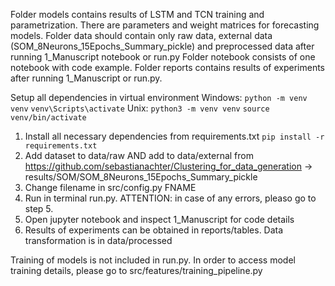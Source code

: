 Folder models contains results of LSTM and TCN training and parametrization. There are parameters and weight matrices for forecasting models.
Folder data should contain only raw data, external data (SOM_8Neurons_15Epochs_Summary_pickle) and preprocessed data after running  1_Manuscript notebook or run.py
Folder notebook consists of one notebook with code example.
Folder reports contains results of experiments after running 1_Manuscript or run.py.

Setup all dependencies in virtual environment
Windows:
`python -m venv venv`
`venv\Scripts\activate`
Unix: 
`python3 -m venv venv`
`source venv/bin/activate`

1. Install all necessary dependencies from requirements.txt `pip install -r requirements.txt`
2. Add dataset to data/raw AND add to data/external from https://github.com/sebastianachter/Clustering_for_data_generation -> results/SOM/SOM_8Neurons_15Epochs_Summary_pickle
3. Change filename in src/config.py FNAME
4. Run in terminal run.py. ATTENTION: in case of any errors, pleaso go to step 5. 
5. Open jupyter notebook and inspect 1_Manuscript for code details
6. Results of experiments can be obtained in reports/tables. Data transformation is in data/processed

Training of models is not included in run.py. In order to access model training details, please go to src/features/training_pipeline.py